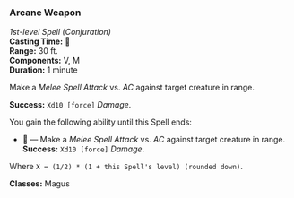 ### Arcane Weapon
*1st-level Spell (Conjuration)*  
**Casting Time:** 🔷  
**Range:** 30 ft.  
**Components:** V, M  
**Duration:** 1 minute  

Make a *Melee Spell Attack* vs. *AC* against target creature in range.

**Success:** `Xd10 [force]` *Damage*.

You gain the following ability until this Spell ends:
* 🔷 — Make a *Melee Spell Attack* vs. *AC* against target creature in range. **Success:** `Xd10 [force]` *Damage*.

Where `X = (1/2) * (1 + this Spell's level) (rounded down)`.

**Classes:** Magus
